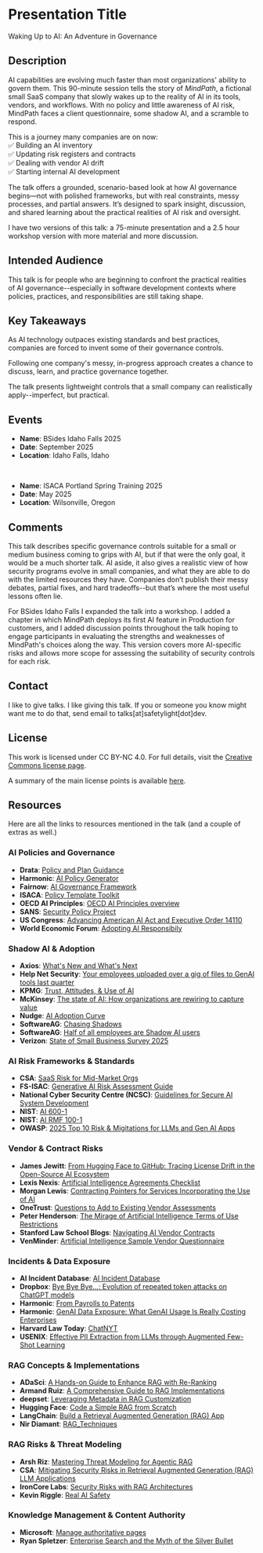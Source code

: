 # Presentation Title
Waking Up to AI: An Adventure in Governance

## Description
AI capabilities are evolving much faster than most organizations' ability to govern them. This 90-minute session tells the story of *MindPath*, a fictional small SaaS company that slowly wakes up to the reality of AI in its tools, vendors, and workflows. With no policy and little awareness of AI risk, MindPath faces a client questionnaire, some shadow AI, and a scramble to respond.

This is a journey many companies are on now:<br/>
✅ Building an AI inventory<br/>
✅ Updating risk registers and contracts<br/>
✅ Dealing with vendor AI drift<br/>
✅ Starting internal AI development<br/>

The talk offers a grounded, scenario-based look at how AI governance begins—not with polished frameworks, but with real constraints, messy processes, and partial answers. It’s designed to spark insight, discussion, and shared learning about the practical realities of AI risk and oversight.

I have two versions of this talk: a 75-minute presentation and a 2.5 hour workshop version with more material and more discussion.

## Intended Audience
This talk is for people who are beginning to confront the practical realities of AI governance--especially in software development contexts where policies, practices, and responsibilities are still taking shape. 

## Key Takeaways
As AI technology outpaces existing standards and best practices, companies are forced to invent some of their governance controls.

Following one company's messy, in-progress approach creates a chance to discuss, learn, and practice governance together.

The talk presents lightweight controls that a small company can realistically apply--imperfect, but practical.

## Events
- **Name**: BSides Idaho Falls 2025
- **Date**: September 2025
- **Location**: Idaho Falls, Idaho

<br/>

- **Name**: ISACA Portland Spring Training 2025
- **Date**: May 2025
- **Location**: Wilsonville, Oregon

## Comments

This talk describes specific governance controls suitable for a small or medium business coming to grips with AI, but if that were the only goal, it would be a much shorter talk. AI aside, it also gives a realistic view of how security programs evolve in small companies, and what they are able to do with the limited resources they have. Companies don’t publish their messy debates, partial fixes, and hard tradeoffs--but that’s where the most useful lessons often lie.

For BSides Idaho Falls I expanded the talk into a workshop. I added a chapter in which MindPath deploys its first AI feature in Production for customers, and I added discussion points throughout the talk hoping to engage participants in evaluating the strengths and weaknesses of MindPath's choices along the way. This version covers more AI-specific risks and allows more scope for assessing the suitability of security controls for each risk.

## Contact
I like to give talks. I like giving this talk. If you or someone you know might want me to do that, send email to talks[at]safetylight[dot]dev.

## License
This work is licensed under CC BY-NC 4.0. For full details, visit the [Creative Commons license page](https://creativecommons.org/licenses/by-nc/4.0/).

A summary of the main license points is available [here](https://creativecommons.org/licenses/by-nc/4.0/).

## Resources
Here are all the links to resources mentioned in the talk (and a couple of extras as well.)

### AI Policies and Governance
- **Drata**: [Policy and Plan Guidance](https://help.drata.com/en/collections/9892937-policy-plan-guidance)
- **Harmonic**: [AI Policy Generator](https://ai-policy-studio.com/)
- **Fairnow**: [AI Governance Framework](https://fairnow.ai/free-ai-governance-framework/?utm_source=chatgpt.com)
- **ISACA**: [Policy Template Toolkit](https://store.isaca.org/s/store#/store/browse/detail/a2S4w000008L3V9EAK)
- **OECD AI Principles**: [OECD AI Principles overview](https://oecd.ai/en/ai-principles)
- **SANS**: [Security Policy Project](https://www.sans.org/information-security-policy/)
- **US Congress**: [Advancing American AI Act and Executive Order 14110](https://www.cio.gov/assets/resources/2024-Guidance-for-AI-Use-Case-Inventories.pdf?utm_source=chatgpt.com)
- **World Economic Forum**: [Adopting AI Responsibily](https://www3.weforum.org/docs/WEF_Adopting_AI_Responsibly_Guidelines_for_Procurement_of_AI_Solutions_by_the_Private_Sector_2023.pdf)

### Shadow AI & Adoption
- **Axios**: [What's New and What's Next](https://www.axios.com/sponsored/whats-new-and-whats-next-how-small-business-owners-are-using-ai?utm_source=chatgpt.com)
- **Help Net Security**: [Your employees uploaded over a gig of files to GenAI tools last quarter](https://www.helpnetsecurity.com/2025/08/05/genai-sensitive-data-exposure/)
- **KPMG**: [Trust, Attitudes, & Use of AI](https://kpmg.com/xx/en/our-insights/ai-and-technology/trust-attitudes-and-use-of-ai.html)
- **McKinsey**: [The state of AI: How organizations are rewiring to capture value](https://www.mckinsey.com/capabilities/quantumblack/our-insights/the-state-of-ai?stcr=9499CD6B84314043914372147ADF3E31&cid=other-eml-ttn-mip-mck&hlkid=14d702306f4045138360d6895fce3a02&hctky=15042671&hdpid=6005f897-086c-407d-bf54-67140245a7c5)
- **Nudge**: [AI Adoption Curve](https://www.nudgesecurity.com/post/the-ai-adoption-curve-and-what-it-means-for-your-business)
- **SoftwareAG**: [Chasing Shadows](https://newscenter.softwareag.com/en/news-stories/thought-leaders-stories/shadow-ai.html)
- **SoftwareAG**: [Half of all employees are Shadow AI users](https://newscenter.softwareag.com/en/news-stories/press-releases/2024/1022-half-of-all-employees-use-shadow-ai.html)
- **Verizon**: [State of Small Business Survey 2025](https://www.verizon.com/about/news/small-business-survey)

### AI Risk Frameworks & Standards
- **CSA**: [SaaS Risk for Mid-Market Orgs](https://cloudsecurityalliance.org/artifacts/saas-ai-risk-for-mid-market-organizations-survey-report)
- **FS-ISAC**: [Generative AI Risk Assessment Guide](https://www.fsisac.com/hubfs/Knowledge/AI/FSISAC_GenerativeAI-VendorEvaluation&QualitativeRiskAssessment.pdf)
- **National Cyber Security Centre (NCSC)**: [Guidelines for Secure AI System Development](https://www.ncsc.gov.uk/files/Guidelines-for-secure-AI-system-development.pdf)
- **NIST**: [AI 600-1](https://www.nist.gov/itl/ai-risk-management-framework)
- **NIST**: [AI RMF 100-1](https://airc.nist.gov/airmf-resources/airmf/)
- **OWASP**: [2025 Top 10 Risk & Migitations for LLMs and Gen AI Apps](https://genai.owasp.org/llm-top-10/)

### Vendor & Contract Risks
- **James Jewitt**: [From Hugging Face to GitHub: Tracing License Drift in the Open-Source AI Ecosystem](https://arxiv.org/abs/2509.09873)
- **Lexis Nexis**: [Artificial Intelligence Agreements Checklist](https://www.lexisnexis.com/community/insights/legal/practical-guidance-journal/b/pa/posts/artificial-intelligence-ai-agreements-checklist)
- **Morgan Lewis**: [Contracting Pointers for Services Incorporating the Use of AI](https://www.morganlewis.com/blogs/sourcingatmorganlewis/2023/07/contract-corner-contracting-pointers-for-services-incorporating-the-use-of-ai)
- **OneTrust**: [Questions to Add to Existing Vendor Assessments](https://www.onetrust.com/resources/questions-to-add-to-existing-vendor-assessments-for-ai-checklist/)
- **Peter Henderson**: [The Mirage of Artificial Intelligence Terms of Use Restrictions](https://arxiv.org/abs/2412.07066)
- **Stanford Law School Blogs**: [Navigating AI Vendor Contracts](https://law.stanford.edu/2025/03/21/navigating-ai-vendor-contracts-and-the-future-of-law-a-guide-for-legal-tech-innovators/)
- **VenMinder**: [Artificial Intelligence Sample Vendor Questionnaire](https://www.venminder.com/library/artificial-intelligence-sample-vendor-questionnaire)

### Incidents & Data Exposure
- **AI Incident Database**: [AI Incident Database](https://incidentdatabase.ai/)
- **Dropbox**: [Bye Bye Bye...: Evolution of repeated token attacks on ChatGPT models](https://dropbox.tech/machine-learning/bye-bye-bye-evolution-of-repeated-token-attacks-on-chatgpt-models)
- **Harmonic**: [From Payrolls to Patents](https://www.harmonic.security/resources/from-payrolls-to-patents-the-spectrum-of-data-leaked-into-genai)
- **Harmonic**: [GenAI Data Exposure: What GenAI Usage Is Really Costing Enterprises](https://www.harmonic.security/blog-posts/genai-data-exposure-report-fa6wt#harmonics-latest-analysis-shows-how-genai-tools-are-quietly-exposing-enterprise-data-in-q2-2025)
- **Harvard Law Today**: [ChatNYT](https://hls.harvard.edu/today/does-chatgpt-violate-new-york-times-copyrights/)
- **USENIX**: [Effective PII Extraction from LLMs through
Augmented Few-Shot Learning](https://www.usenix.org/system/files/usenixsecurity25-cheng-shuai.pdf)

### RAG Concepts & Implementations
- **ADaSci**: [A Hands-on Guide to Enhance RAG with Re-Ranking](https://adasci.org/a-hands-on-guide-to-enhance-rag-with-re-ranking/)
- **Armand Ruiz**: [A Comprehensive Guide to RAG Implementations](https://newsletter.armand.so/p/comprehensive-guide-rag-implementations)
- **deepset**: [Leveraging Metadata in RAG Customization](https://www.deepset.ai/blog/leveraging-metadata-in-rag-customization)
- **Hugging Face**: [Code a Simple RAG from Scratch ](https://huggingface.co/blog/ngxson/make-your-own-rag)
- **LangChain**: [Build a Retrieval Augmented Generation (RAG) App ](https://python.langchain.com/docs/tutorials/rag/)
- **Nir Diamant**: [RAG_Techniques](https://github.com/NirDiamant/RAG_Techniques)

### RAG Risks & Threat Modeling
- **Arsh Riz**: [Mastering Threat Modeling for Agentic RAG ](https://medium.com/@arshriz/mastering-threat-modeling-for-agentic-rag-architectures-on-aws-a-stride-based-guide-e7876c8db26d)
- **CSA**: [Mitigating Security Risks in Retrieval Augmented Generation (RAG) LLM Applications ](https://cloudsecurityalliance.org/blog/2023/11/22/mitigating-security-risks-in-retrieval-augmented-generation-rag-llm-applications)
- **IronCore Labs**: [Security Risks with RAG Architectures ](https://ironcorelabs.com/security-risks-rag/)
- **Kevin Riggle**: [Real AI Safety](https://free-dissociation.com/blog/posts/2024/02/real-ai-safety-threat-modeling-a-retrieval-augmented-generation-rag-system/)

### Knowledge Management & Content Authority
- **Microsoft**: [Manage authoritative pages](https://learn.microsoft.com/en-us/sharepoint/manage-authoritative-pages?utm_source=chatgpt.com)
- **Ryan Spletzer**: [Enterprise Search and the Myth of the Silver Bullet](https://www.spletzer.com/2025/05/enterprise-search-and-the-myth-of-the-silver-bullet/?utm_source=chatgpt.com)
